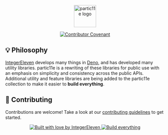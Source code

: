 <p align="center">
  <img alt="partic11e logo" height="70" src="https://github.com/partic11e/.github/blob/main/profile/p11-banner.png" />
</p>

<p align="center">
  <!-- Badges -->
  <a href="https://github.com/partic11e/.github/blob/main/.github/CODE_OF_CONDUCT.md">
    <img alt="Contributor Covenant" src="https://img.shields.io/badge/Contributor%20Covenant-2.1-4baaaa.svg?style=flat-square" />
  </a>
</p>

## 💡 Philosophy

[IntegerEleven][i11n] develops many things in [Deno][deno], and has developed many utility libraries. partic11e is a rewriting of these libraries for public use with an emphasis
on simplicity and consistency across the public APIs. Additional utility and feature libraries are being added to the partic11e collection to
make it easier to **build everything**.

## 🤝 Contributing

Contributions are welcome! Take a look at our [contributing guidelines][contributing] to get started. 

<p align="center">
  <a href="https://github.com/i11n">
    <img alt="Built with love by IntegerEleven" src="https://img.shields.io/badge/built%20with%20%E2%9D%A4%20-i11n-03738C?style=for-the-badge" />
  </a>
  <a href="https://github.com/i11n">
    <img alt="Build everything" src="https://img.shields.io/badge/BUILD-EVERYTHING-DE492E?style=for-the-badge" />
  </a>
</p>

[deno]: https://deno.land
[i11n]: https://github.com/i11n
[contributing]: https://github.com/partic11e/.github/blob/main/.github/CONTRIBUTING.md
